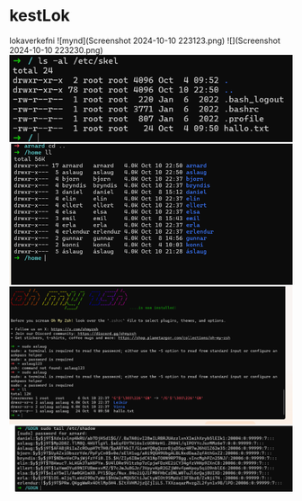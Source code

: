 # kestLok
lokaverkefni 
![mynd](Screenshot 2024-10-10 223123.png)
![](Screenshot 2024-10-10 223230.png)
![](1.png)
![](2.png)
![](3.png)
![](4.png)
